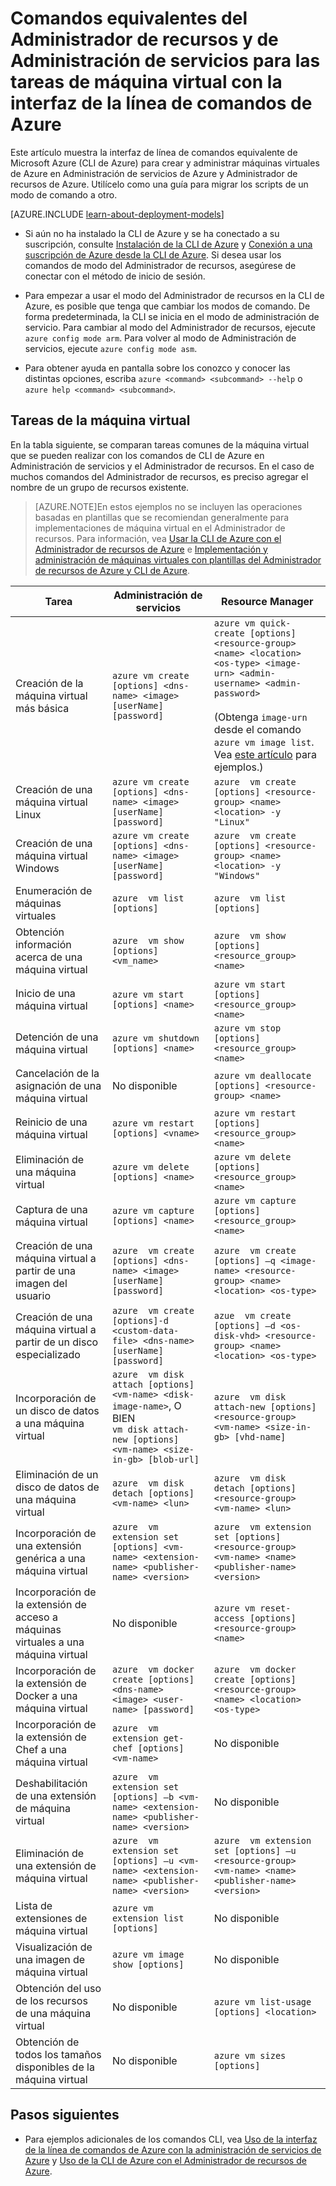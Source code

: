 <properties
	pageTitle="Comandos de la CLI de Azure equivalentes para las tareas de máquina virtual | Microsoft Azure"
	description="Comandos equivalente de la CLI de Azure para crear y administrar máquinas virtuales de Azure en los modos Administrador de recursos de Azure y Administración de servicios de Azure"
	services="virtual-machines"
	documentationCenter=""
	authors="dlepow"
	manager="timlt"
	editor=""
	tags="azure-resource-manager,azure-service-management"/>

<tags
	ms.service="virtual-machines"
	ms.devlang="na"
	ms.topic="article"
	ms.tgt_pltfrm="command-line-interface"
	ms.workload="infrastructure-services"
	ms.date="12/14/2015"
	ms.author="danlep"/>


# Comandos equivalentes del Administrador de recursos y de Administración de servicios para las tareas de máquina virtual con la interfaz de la línea de comandos de Azure
Este artículo muestra la interfaz de línea de comandos equivalente de Microsoft Azure (CLI de Azure) para crear y administrar máquinas virtuales de Azure en Administración de servicios de Azure y Administrador de recursos de Azure. Utilícelo como una guía para migrar los scripts de un modo de comando a otro.

[AZURE.INCLUDE [learn-about-deployment-models](../../includes/learn-about-deployment-models-both-include.md)]



* Si aún no ha instalado la CLI de Azure y se ha conectado a su suscripción, consulte [Instalación de la CLI de Azure](../xplat-cli-install.md) y [Conexión a una suscripción de Azure desde la CLI de Azure](../xplat-cli-connect.md). Si desea usar los comandos de modo del Administrador de recursos, asegúrese de conectar con el método de inicio de sesión.

* Para empezar a usar el modo del Administrador de recursos en la CLI de Azure, es posible que tenga que cambiar los modos de comando. De forma predeterminada, la CLI se inicia en el modo de administración de servicio. Para cambiar al modo del Administrador de recursos, ejecute `azure config mode arm`. Para volver al modo de Administración de servicios, ejecute `azure config mode asm`.

* Para obtener ayuda en pantalla sobre los conozco y conocer las distintas opciones, escriba `azure <command> <subcommand> --help` o `azure help <command> <subcommand>`.

## Tareas de la máquina virtual
En la tabla siguiente, se comparan tareas comunes de la máquina virtual que se pueden realizar con los comandos de CLI de Azure en Administración de servicios y el Administrador de recursos. En el caso de muchos comandos del Administrador de recursos, es preciso agregar el nombre de un grupo de recursos existente.

> [AZURE.NOTE]En estos ejemplos no se incluyen las operaciones basadas en plantillas que se recomiendan generalmente para implementaciones de máquina virtual en el Administrador de recursos. Para información, vea [Usar la CLI de Azure con el Administrador de recursos de Azure](../xplat-cli-azure-resource-manager.md) e [Implementación y administración de máquinas virtuales con plantillas del Administrador de recursos de Azure y CLI de Azure](virtual-machines-deploy-rmtemplates-azure-cli.md).

Tarea | Administración de servicios | Resource Manager
-------------- | ----------- | -------------------------
Creación de la máquina virtual más básica | `azure vm create [options] <dns-name> <image> [userName] [password]` | `azure vm quick-create [options] <resource-group> <name> <location> <os-type> <image-urn> <admin-username> <admin-password>`<br/><br/>(Obtenga `image-urn` desde el comando `azure vm image list`. Vea [este artículo](resource-groups-vm-searching.md) para ejemplos.)
Creación de una máquina virtual Linux | `azure vm create [options] <dns-name> <image> [userName] [password]` | `azure  vm create [options] <resource-group> <name> <location> -y "Linux"`
Creación de una máquina virtual Windows | `azure vm create [options] <dns-name> <image> [userName] [password]` | `azure  vm create [options] <resource-group> <name> <location> -y "Windows"`
Enumeración de máquinas virtuales | `azure  vm list [options]` | `azure  vm list [options]`
Obtención información acerca de una máquina virtual | `azure  vm show [options] <vm_name>` | `azure  vm show [options] <resource_group> <name>`
Inicio de una máquina virtual | `azure vm start [options] <name>` | `azure vm start [options] <resource_group> <name>`
Detención de una máquina virtual | `azure vm shutdown [options] <name>` | `azure vm stop [options] <resource_group> <name>`
Cancelación de la asignación de una máquina virtual | No disponible | `azure vm deallocate [options] <resource-group> <name>`
Reinicio de una máquina virtual | `azure vm restart [options] <vname>` | `azure vm restart [options] <resource_group> <name>`
Eliminación de una máquina virtual | `azure vm delete [options] <name>` | `azure vm delete [options] <resource_group> <name>`
Captura de una máquina virtual | `azure vm capture [options] <name>` | `azure vm capture [options] <resource_group> <name>`
Creación de una máquina virtual a partir de una imagen del usuario | `azure  vm create [options] <dns-name> <image> [userName] [password]` | `azure  vm create [options] –q <image-name> <resource-group> <name> <location> <os-type>`
Creación de una máquina virtual a partir de un disco especializado | `azure  vm create [options]-d <custom-data-file> <dns-name> [userName] [password]` | `azue  vm create [options] –d <os-disk-vhd> <resource-group> <name> <location> <os-type>`
Incorporación de un disco de datos a una máquina virtual | `azure  vm disk attach [options] <vm-name> <disk-image-name>`, O BIEN <br/> `vm disk attach-new [options] <vm-name> <size-in-gb> [blob-url]` | `azure  vm disk attach-new [options] <resource-group> <vm-name> <size-in-gb> [vhd-name]`
Eliminación de un disco de datos de una máquina virtual | `azure  vm disk detach [options] <vm-name> <lun>` | `azure  vm disk detach [options] <resource-group> <vm-name> <lun>`
Incorporación de una extensión genérica a una máquina virtual | `azure  vm extension set [options] <vm-name> <extension-name> <publisher-name> <version>` | `azure  vm extension set [options] <resource-group> <vm-name> <name> <publisher-name> <version>`
Incorporación de la extensión de acceso a máquinas virtuales a una máquina virtual | No disponible | `azure vm reset-access [options] <resource-group> <name>`
Incorporación de la extensión de Docker a una máquina virtual | `azure  vm docker create [options] <dns-name> <image> <user-name> [password]` | `azure  vm docker create [options] <resource-group> <name> <location> <os-type>`
Incorporación de la extensión de Chef a una máquina virtual | `azure  vm extension get-chef [options] <vm-name>` | No disponible
Deshabilitación de una extensión de máquina virtual | `azure  vm extension set [options] –b <vm-name> <extension-name> <publisher-name> <version>` | No disponible
Eliminación de una extensión de máquina virtual | `azure  vm extension set [options] –u <vm-name> <extension-name> <publisher-name> <version>` | `azure  vm extension set [options] –u <resource-group> <vm-name> <name> <publisher-name> <version>`
Lista de extensiones de máquina virtual | `azure vm extension list [options]` | No disponible
Visualización de una imagen de máquina virtual | `azure vm image show [options]` | No disponible
Obtención del uso de los recursos de una máquina virtual | No disponible | `azure vm list-usage [options] <location>`
Obtención de todos los tamaños disponibles de la máquina virtual | No disponible | `azure vm sizes [options]`


## Pasos siguientes

* Para ejemplos adicionales de los comandos CLI, vea [Uso de la interfaz de la línea de comandos de Azure con la administración de servicios de Azure](virtual-machines-command-line-tools.md) y [Uso de la CLI de Azure con el Administrador de recursos de Azure](azure-cli-arm-commands.md).

<!---HONumber=AcomDC_1223_2015-->